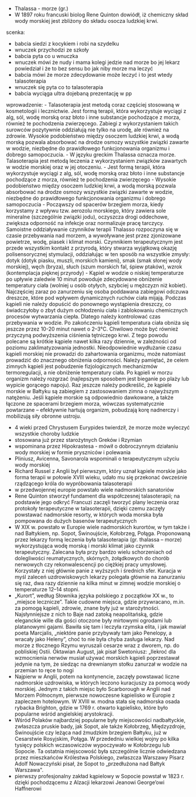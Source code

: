 - Thalassa - morze (gr.)
- W 1897 roku francuski biolog Rene Quinton dowiódł, iż chemiczny skład wody morskiej jest zbliżony do składu osocza ludzkiej krwi.

scenka:
- babcia siedzi z kocykiem i robi na szydelku
- wnuczek przychodzi ze szkoły
- babcia pyta co u wnuczka
- wnuczek mówi że nudy i mama kolegi jedzie nad morze bo jej lekarz powiedział i że to bez sensu bo jak niby morze ma leczyć
- babcia mówi że morze zdecydowanie może leczyć i to jest wtedy talasoterapia
- wnuczek się pyta co to talasoterapia
- babcia wyciąga ultra dojebaną prezentację w pp

wprowadzenie:
	- Talasoterapia jest metodą coraz częściej stosowaną w kosmetologii i lecznictwie. Jest formą terapii, która wykorzystuje wyciągi z alg, sól, wodę morską oraz błoto i inne substancje pochodzące z morza, również te pochodzenia zwierzęcego. Zabiegi z wykorzystaniem takich surowców pozytywnie oddziałują nie tylko na urodę, ale również na zdrowie. Wysokie podobieństwo między osoczem ludzkiej krwi, a wodą morską pozwala absorbować na drodze osmozy wszystkie związki zawarte w wodzie, niezbędne do prawidłowego funkcjonowania organizmu i dobrego samopoczucia.
	- W języku greckim Thalassa oznacza morze. Talasoterapia jest metodą leczenia z wykorzystaniem związków zawartych w wodzie morskiej oraz w jej otoczeniu.
	- Jest formą terapii, która wykorzystuje wyciągi z alg, sól, wodę morską oraz błoto i inne substancje pochodzące z morza, również te pochodzenia zwierzęcego
	- Wysokie podobieństwo między osoczem ludzkiej krwi, a wodą morską pozwala absorbować na drodze osmozy wszystkie związki zawarte w wodzie, niezbędne do prawidłowego funkcjonowania organizmu i dobrego samopoczucia
	- Począwszy od spacerów brzegiem morza, kiedy korzystamy z wpływu tzw. aerozolu morskiego, który zawiera sole mineralne (szczególnie związki jodu), oczyszcza drogi oddechowe, zwiększa odporność na infekcje oraz normalizuje pracę tarczycy. Samoistne oddziaływanie czynników terapii Thalasso rozpoczyna się w czasie przebywania nad morzem, a wywoływane jest przez zjonizowane powietrze, wodę, piasek i klimat morski. Czynnikiem terapeutycznym jest przede wszystkim kontakt z przyrodą, który stwarza wyjątkową okazję polisensorycznej stymulacji, oddziałując w ten sposób na wszystkie zmysły: dotyk (dotyk piasku, muszli, morskich kamieni), smak (smak słonej wody morskiej), węch (bryza), słuch (szum morskich fal, śpiew ptaków), wzrok (kontemplacja pięknej przyrody)
	- Kąpiel w wodzie o niskiej temperaturze po upływie zaledwie 10 minut powoduje zdecydowane obniżenie temperatury ciała (wolniej u osób otyłych, szybciej u mężczyzn niż kobiet). Najczęściej zaraz po zanurzeniu się osoba poddawana zabiegowi odczuwa dreszcze, które pod wpływem dynamicznych ruchów ciała mijają. Podczas kąpieli nie należy dopuścić do ponownego wystąpienia dreszczy, co świadczyłoby o zbyt dużym ochłodzeniu ciała i zablokowaniu chemicznych procesów wytwarzania ciepła. Dlatego należy kontrolować czas przebywania w wodzie. Po zakończeniu kąpieli temperatura ciała obniża się jeszcze przez 10-20 minut nawet o 2–3°C. Chwilowo może być również przyczyną podwyższenia ciśnienia tętniczego krwi. Z tego powodu polecane są krótkie kąpiele nawet kilka razy dziennie, w zależności od poziomu zaklimatyzowania jednostki. Nieodpowiednie wydłużanie czasu kąpieli morskiej nie prowadzi do zahartowania organizmu, może natomiast prowadzić do znacznego obniżenia odporności. Należy pamiętać, że celem zimnych kąpieli jest pobudzenie fizjologicznych mechanizmów termoregulacji, a nie obniżenie temperatury ciała. Po kąpieli w morzu organizm należy rozgrzać (najlepszym sposobem jest bieganie po plaży lub wypicie gorącego napoju). Raz jeszcze należy podkreślić, że kąpiele morskie w Bałtyku są zabiegiem z zastosowaniem zimna o najwyższym natężeniu. Jeśli kąpiele morskie są odpowiednio dawkowane, a także łączone ze spacerami brzegiem morza, wówczas systematycznie powtarzane – efektywnie hartują organizm, pobudzają korę nadnerczy i mobilizują siły obronne ustroju.

- 4 wieki przed Chrystusem Eurypides twierdził, że morze może wyleczyć wszystkie choroby ludzkie
- stosowana już przez starożytnych Greków i Rzymian
- wspominana przez Hipokrastesa - mówił o dobroczynnym działaniu wody morskiej w formie pryszniców i polewania
- Pliniusz, Avicenna, Savonarola wspominali o terapeutycznym użyciu wody morskiej
- Richard Russel z Anglii był pierwszym, który uznał kąpiele morskie jako forma terapii w połowie XVIII wieku, udało mu się przekonać ówcześnie rządzącego króla do wypróbowania talasoterapii
- w przedwojennej europie powstało wiele nadmorskich sanatoriów
- Rene Quinton stworzył fundament dla współczesnej talasoterapii; na podstawie jego odkryć Francuzi zaczęli tworzyć plany leczenia oraz protokoły terapeutyczne w talasoterapii, dzięki czemu zaczęły powstawać nadmorskie resorty, w których woda morska była pompowana do dużych basenów terapeutycznych
- W XIX w. powstało w Europie wiele nadmorskich kurortów, w tym także i nad Bałtykiem, np. Sopot, Świnoujście, Kołobrzeg, Połąga. Proponowaną przez lekarzy formą leczenia była talasoterapia (gr. thalassa – morze) wykorzystująca wodę morską i morski klimat jako czynnik terapeutyczny. Zalecana była przy bardzo wielu schorzeniach od dolegliwości reumatycznych, skórnych, żołądkowych do chorób nerwowych czy rekonwalescencji po ciężkiej pracy umysłowej. Korzystały z niej głównie panie z wyższych i średnich sfer. Kuracja w myśl zaleceń uzdrowiskowych lekarzy polegała głównie na zanurzaniu się raz, dwa razy dziennie na kilka minut w zimnej wodzie morskiej o temperaturze 12–14 stopni.
- „Kurort”, według Słownika języka polskiego z początków XX w., to „miejsce lecznicze”. Takie cudowne miejsca, gdzie przywracano, m.in. za pomogą kąpieli, zdrowie, znane były już w starożytności. Najsłynniejsze z nich to Baje nad zatoką neapolitańską, gdzie eleganckie wille dla gości otoczone były mirtowymi ogrodami lub platanowymi gajami. Bawiła się tam i leczyła rzymska elita, i jak mawiał poeta Marcjalis, „niektóre panie przybywały tam jako Penelopy, a wracały jako Heleny”, choć to nie była chyba zasługa lekarzy. Nad morze z tłocznego Rzymu wyruszali cesarze wraz z dworem, np. do pobliskiej Ostii. Oktawian August, jak pisał Swetoniusz: „Ilekroć dla wzmocnienia nerwów musiał używać morskich kąpieli poprzestawał jedynie na tym, że siedząc na drewnianym stołku zanurzał w wodzie na przemian to ręce to nogi
- Najpierw w Anglii, potem na kontynencie, zaczęły powstawać liczne nadmorskie uzdrowiska, w których leczono kuracjuszy za pomocą wody morskiej. Jednym z takich miejsc było Scarborough w Anglii nad Morzem Północnym, pierwsze nowoczesne kąpielisko w Europie z zapleczem hotelowym. W XVIII w. modna stała się nadmorska osada rybacka Brighton, gdzie w 1769 r. otwarto kąpielisko, które było popularne wśród angielskiej arystokracji.
- Wśród Polaków najbardziej popularne były miejscowości nadbałtyckie, zwłaszcza pruskie bady, jak Sopot, ale także Kołobrzeg, Międzyzdroje, Świnoujście czy leżąca nad żmudzkim brzegiem Bałtyku, już w Cesarstwie Rosyjskim, Połąga. W przededniu wielkiej wojny po kilka tysięcy polskich wczasowiczów wypoczywało w Kołobrzegu lub Sopocie. Ta ostatnia miejscowość była szczególnie licznie odwiedzana przez mieszkańców Królestwa Polskiego, zwłaszcza Warszawy Pisarz Adolf Nowaczyński pisał, że Sopot to „przedłużona nad Bałtyk Warszawa".
- pierwszy profesjonalny zakład kąpielowy w Sopocie powstał w 1823 r. dzięki pochodzącemu z Alzacji lekarzowi Jeanowi George’owi Haffnerowi